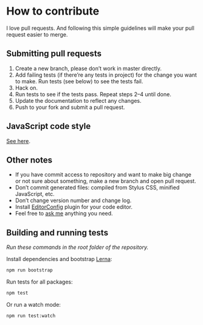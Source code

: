 # How to contribute

I love pull requests. And following this simple guidelines will make your pull request easier to merge.

## Submitting pull requests

1.  Create a new branch, please don’t work in master directly.
2.  Add failing tests (if there’re any tests in project) for the change you want to make. Run tests (see below) to see the tests fail.
3.  Hack on.
4.  Run tests to see if the tests pass. Repeat steps 2–4 until done.
5.  Update the documentation to reflect any changes.
6.  Push to your fork and submit a pull request.

## JavaScript code style

[See here](https://github.com/tamiadev/eslint-config-tamia#code-style-at-a-glance).

## Other notes

- If you have commit access to repository and want to make big change or not sure about something, make a new branch and open pull request.
- Don’t commit generated files: compiled from Stylus CSS, minified JavaScript, etc.
- Don’t change version number and change log.
- Install [EditorConfig](http://editorconfig.org/) plugin for your code editor.
- Feel free to [ask me](http://sapegin.me) anything you need.

## Building and running tests

_Run these commands in the root folder of the repository._

Install dependencies and bootstrap [Lerna](https://github.com/lerna/lerna):

```bash
npm run bootstrap
```

Run tests for all packages:

```bash
npm test
```

Or run a watch mode:

```bash
npm run test:watch
```
